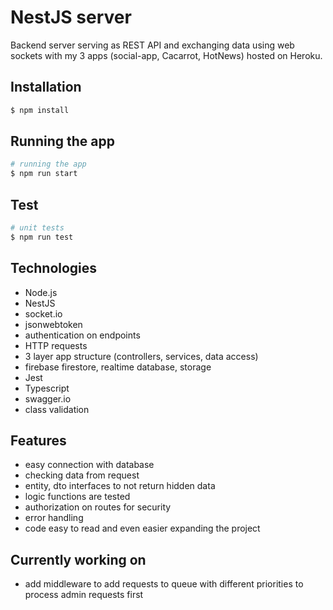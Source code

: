 <h1>NestJS server</h1>
Backend server serving as REST API and exchanging data using web sockets with my 3 apps (social-app, Cacarrot, HotNews) hosted on Heroku.

## Installation

```bash
$ npm install
```

## Running the app

```bash
# running the app
$ npm run start
```
## Test

```bash
# unit tests
$ npm run test
```

<h2>Technologies</h2>
<ul>
  <li>Node.js</li>
  <li>NestJS</li>
  <li>socket.io</li>
  <li>jsonwebtoken</li>
  <li>authentication on endpoints</li>
  <li>HTTP requests</li>
  <li>3 layer app structure (controllers, services, data access)</li>
  <li>firebase firestore, realtime database, storage</li>
  <li>Jest</li>
  <li>Typescript</li>
  <li>swagger.io</li>
  <li>class validation</li>
</ul>

<h2>Features</h2>
<ul>
  <li>easy connection with database</li>
  <li>checking data from request</li>
  <li>entity, dto interfaces to not return hidden data</li>
  <li>logic functions are tested</li>
  <li>authorization on routes for security</li>
  <li>error handling</li>
  <li>code easy to read and even easier expanding the project</li>
</ul>

<h2>Currently working on</h2>
<ul>
  <li>add middleware to add requests to queue with different priorities to process admin requests first</li>
</ul>
